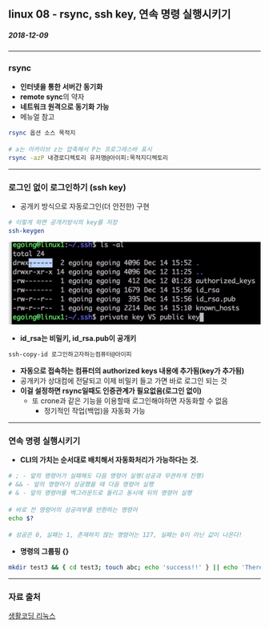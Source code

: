 ## linux 08 - rsync, ssh key, 연속 명령 실행시키기

##### 2018-12-09

---

### rsync

* **인터넷을 통한 서버간 동기화**
* **remote sync**의 약자
* **네트워크 원격으로 동기화 가능**
* 메뉴얼 참고

```bash
rsync 옵션 소스 목적지

# a는 아카이브 z는 압축해서 P는 프로그레스바 표시
rsync -azP 내경로디렉토리 유저명@아이피:목적지디렉토리
```

---

### 로그인 없이 로그인하기 (ssh key)

* 공개키 방식으로 자동로그인(더 안전한) 구현

```bash
# 이렇게 하면 공개키방식의 key를 저장
ssh-keygen
```

![01](https://github.com/younggeun0/TIL/blob/master/linux/%EC%83%9D%ED%99%9C%EC%BD%94%EB%94%A9%20%EA%B0%95%EC%9D%98/img/08/01.png?raw=true)


* **id_rsa는 비밀키, id_rsa.pub이 공개키**

```bash
ssh-copy-id 로그인하고자하는컴퓨터@아이피
```

* **자동으로 접속하는 컴퓨터의 authorized keys 내용에 추가됨(key가 추가됨)**
* 공개키가 상대컴에 전달되고 이제 비밀키 들고 가면 바로 로그인 되는 것
* **이걸 설정하면 rsync일때도 인증관계가 필요없음(로그인 없이)**
    * 또 crone과 같은 기능을 이용할때 로그인해야하면 자동화할 수 없음
        * 정기적인 작업(백업)을 자동화 가능

---

### 연속 명령 실행시키기 

* **CLI의 가치는 순서대로 배치해서 자동화처리가 가능하다는 것.**

```bash
# ; - 앞의 명령어가 실패해도 다음 명령어 실행(성공과 무관하게 진행)
# && - 앞의 명령어가 성공했을 때 다음 명령어 실행
# & - 앞의 명령어를 백그라운드로 돌리고 동시에 뒤의 명령어 실행

# 바로 전 명령어의 성공여부를 반환하는 명령어
echo $?

# 성공은 0, 실패는 1, 존재하지 않는 명령어는 127, 실패는 0이 아닌 값이 나온다!
```

* **명령의 그룹핑 {}**

```bash
mkdir test3 && { cd test3; touch abc; echo 'success!!' } || echo 'There is no dir';
```

---

### 자료 출처

[생활코딩 리눅스](https://opentutorials.org/course/2598)
